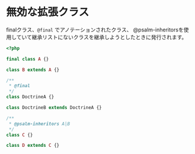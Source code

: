 # 無効な拡張クラス

finalクラス、`@final` でアノテーションされたクラス、 @psalm-inheritorsを使用していて継承リストにないクラスを継承しようとしたときに発行されます。

```php
<?php

final class A {}

class B extends A {}

/**
 * @final
 */
class DoctrineA {}

class DoctrineB extends DoctrineA {}

/**
 * @psalm-inheritors A|B
 */
class C {}

class D extends C {}
```